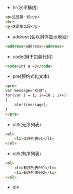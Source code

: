 - hr(水平横线)

`````html
<p>这是第一段</p>
<hr>
<p>这是第二段</p>
`````


- address(会以斜体显示地址)

`````html
<address>address</address>
`````

- code(用于包装代码)

`````html
<code>int a =3</code>
`````

- pre(预格式化文本)

`````html
<pre>
var message="欢迎";
for(var i = 1; i<=10 ; i++)
{
    alert(message); 
}
</pre>
`````

- ul/li(无序列表)

`````html
<ul>
    <li>无序列表01</li>
</ul>
`````

- ol/li(有序列表)

`````html
<ol>
    <li>有序列表001</li>
    <li>有序列表002</li>
</ol>
`````
- div

